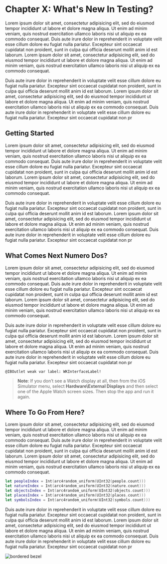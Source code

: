 # Chapter X: What's New In Testing?

Lorem ipsum dolor sit amet, consectetur adipisicing
elit, sed do eiusmod tempor incididunt ut labore et dolore magna aliqua. Ut
enim ad minim veniam, quis nostrud exercitation ullamco laboris nisi ut
aliquip ex ea commodo consequat. Duis aute irure dolor in reprehenderit in
voluptate velit esse cillum dolore eu fugiat nulla pariatur. Excepteur sint
occaecat cupidatat non proident, sunt in culpa qui officia deserunt mollit
anim id est laborum. Lorem ipsum dolor sit amet, consectetur adipisicing
elit, sed do eiusmod tempor incididunt ut labore et dolore magna aliqua. Ut
enim ad minim veniam, quis nostrud exercitation ullamco laboris nisi ut
aliquip ex ea commodo consequat.

Duis aute irure dolor in reprehenderit in voluptate
velit esse cillum dolore eu fugiat nulla pariatur. Excepteur sint occaecat
cupidatat non proident, sunt in culpa qui officia deserunt mollit anim id
est laborum. Lorem ipsum dolor sit amet, consectetur adipisicing elit, sed
do eiusmod tempor incididunt ut labore et dolore magna aliqua. Ut enim ad
minim veniam, quis nostrud exercitation ullamco laboris nisi ut aliquip ex
ea commodo consequat. Duis aute irure dolor in reprehenderit in voluptate
velit esse cillum dolore eu fugiat nulla pariatur. Excepteur sint occaecat
cupidatat non pr

## Getting Started

Lorem ipsum dolor sit amet, consectetur adipisicing
elit, sed do eiusmod tempor incididunt ut labore et dolore magna aliqua. Ut
enim ad minim veniam, quis nostrud exercitation ullamco laboris nisi ut
aliquip ex ea commodo consequat. Duis aute irure dolor in reprehenderit in
voluptate velit esse cillum dolore eu fugiat nulla pariatur. Excepteur sint
occaecat cupidatat non proident, sunt in culpa qui officia deserunt mollit
anim id est laborum. Lorem ipsum dolor sit amet, consectetur adipisicing
elit, sed do eiusmod tempor incididunt ut labore et dolore magna aliqua. Ut
enim ad minim veniam, quis nostrud exercitation ullamco laboris nisi ut
aliquip ex ea commodo consequat.

Duis aute irure dolor in reprehenderit in voluptate
velit esse cillum dolore eu fugiat nulla pariatur. Excepteur sint occaecat
cupidatat non proident, sunt in culpa qui officia deserunt mollit anim id
est laborum. Lorem ipsum dolor sit amet, consectetur adipisicing elit, sed
do eiusmod tempor incididunt ut labore et dolore magna aliqua. Ut enim ad
minim veniam, quis nostrud exercitation ullamco laboris nisi ut aliquip ex
ea commodo consequat. Duis aute irure dolor in reprehenderit in voluptate
velit esse cillum dolore eu fugiat nulla pariatur. Excepteur sint occaecat
cupidatat non pr

## What Comes Next Numero Dos?

Lorem ipsum dolor sit amet, consectetur adipisicing
elit, sed do eiusmod tempor incididunt ut labore et dolore magna aliqua. Ut
enim ad minim veniam, quis nostrud exercitation ullamco laboris nisi ut
aliquip ex ea commodo consequat. Duis aute irure dolor in reprehenderit in
voluptate velit esse cillum dolore eu fugiat nulla pariatur. Excepteur sint
occaecat cupidatat non proident, sunt in culpa qui officia deserunt mollit
anim id est laborum. Lorem ipsum dolor sit amet, consectetur adipisicing
elit, sed do eiusmod tempor incididunt ut labore et dolore magna aliqua. Ut
enim ad minim veniam, quis nostrud exercitation ullamco laboris nisi ut
aliquip ex ea commodo consequat.

Duis aute irure dolor in reprehenderit in voluptate
velit esse cillum dolore eu fugiat nulla pariatur. Excepteur sint occaecat
cupidatat non proident, sunt in culpa qui officia deserunt mollit anim id
est laborum. Lorem ipsum dolor sit amet, consectetur adipisicing elit, sed
do eiusmod tempor incididunt ut labore et dolore magna aliqua. Ut enim ad
minim veniam, quis nostrud exercitation ullamco laboris nisi ut aliquip ex
ea commodo consequat. Duis aute irure dolor in reprehenderit in voluptate
velit esse cillum dolore eu fugiat nulla pariatur. Excepteur sint occaecat
cupidatat non pr

    @IBOutlet weak var label: WKInterfaceLabel!


> **Note**: If you don’t see a Watch display at all, then from the iOS Simulator menu, select **Hardware\External Displays** and then select one of the Apple Watch screen sizes. Then stop the app and run it again.

## Where To Go From Here?

Lorem ipsum dolor sit amet, consectetur adipisicing
elit, sed do eiusmod tempor incididunt ut labore et dolore magna aliqua. Ut
enim ad minim veniam, quis nostrud exercitation ullamco laboris nisi ut
aliquip ex ea commodo consequat. Duis aute irure dolor in reprehenderit in
voluptate velit esse cillum dolore eu fugiat nulla pariatur. Excepteur sint
occaecat cupidatat non proident, sunt in culpa qui officia deserunt mollit
anim id est laborum. Lorem ipsum dolor sit amet, consectetur adipisicing
elit, sed do eiusmod tempor incididunt ut labore et dolore magna aliqua. Ut
enim ad minim veniam, quis nostrud exercitation ullamco laboris nisi ut
aliquip ex ea commodo consequat.

```swift
let peopleIndex = Int(arc4random_uniform(UInt32(people.count)))
let natureIndex = Int(arc4random_uniform(UInt32(nature.count)))
let objectsIndex = Int(arc4random_uniform(UInt32(objects.count)))
let placesIndex = Int(arc4random_uniform(UInt32(places.count)))
let symbolsIndex = Int(arc4random_uniform(UInt32(symbols.count)))
```

Duis aute irure dolor in reprehenderit in voluptate
velit esse cillum dolore eu fugiat nulla pariatur. Excepteur sint occaecat
cupidatat non proident, sunt in culpa qui officia deserunt mollit anim id
est laborum. Lorem ipsum dolor sit amet, consectetur adipisicing elit, sed
do eiusmod tempor incididunt ut labore et dolore magna aliqua. Ut enim ad
minim veniam, quis nostrud exercitation ullamco laboris nisi ut aliquip ex
ea commodo consequat. Duis aute irure dolor in reprehenderit in voluptate
velit esse cillum dolore eu fugiat nulla pariatur. Excepteur sint occaecat
cupidatat non pr

![bordered bezel](/images/simulator.png)


